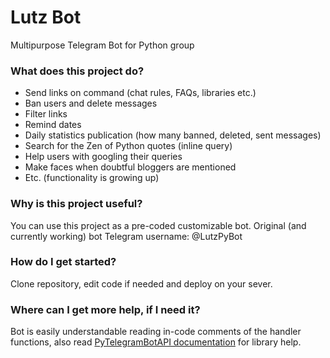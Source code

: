 # Lutz Bot
Multipurpose Telegram Bot for Python group

### What does this project do?
 * Send links on command (chat rules, FAQs, libraries etc.)
 * Ban users and delete messages
 * Filter links
 * Remind dates
 * Daily statistics publication (how many banned, deleted, sent messages)
 * Search for the Zen of Python quotes (inline query)
 * Help users with googling their queries
 * Make faces when doubtful bloggers are mentioned
 * Etc. (functionality is growing up)

### Why is this project useful?
You can use this project as a pre-coded customizable bot.
Original (and currently working) bot Telegram username: @LutzPyBot

### How do I get started?
Clone repository, edit code if needed and deploy on your sever.

### Where can I get more help, if I need it?
Bot is easily understandable reading in-code comments of the handler functions, also read [PyTelegramBotAPI documentation](url=https://github.com/eternnoir/pyTelegramBotAPI) for library help.
